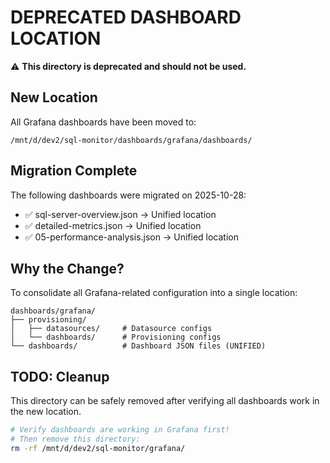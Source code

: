 # DEPRECATED DASHBOARD LOCATION

⚠️ **This directory is deprecated and should not be used.**

## New Location

All Grafana dashboards have been moved to:
```
/mnt/d/dev2/sql-monitor/dashboards/grafana/dashboards/
```

## Migration Complete

The following dashboards were migrated on 2025-10-28:
- ✅ sql-server-overview.json → Unified location
- ✅ detailed-metrics.json → Unified location
- ✅ 05-performance-analysis.json → Unified location

## Why the Change?

To consolidate all Grafana-related configuration into a single location:
```
dashboards/grafana/
├── provisioning/
│   ├── datasources/     # Datasource configs
│   └── dashboards/      # Provisioning configs
└── dashboards/          # Dashboard JSON files (UNIFIED)
```

## TODO: Cleanup

This directory can be safely removed after verifying all dashboards work in the new location.

```bash
# Verify dashboards are working in Grafana first!
# Then remove this directory:
rm -rf /mnt/d/dev2/sql-monitor/grafana/
```

